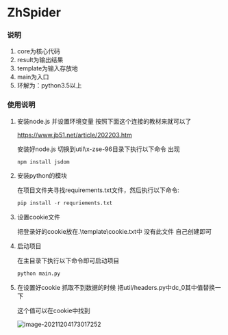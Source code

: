 # ZhSpider

### 说明
  1. core为核心代码
  2. result为输出结果
  3. template为输入存放地
  4. main为入口
  5. 环解为：python3.5以上

### 使用说明

1. 安装node.js 并设置环境变量 按照下面这个连接的教材来就可以了

    https://www.jb51.net/article/202203.htm

   安装好node.js  切换到util\x-zse-96目录下执行以下命令 出现

   ```vue
   npm install jsdom
   ```

2. 安装python的模块

   在项目文件夹寻找requirements.txt文件，然后执行以下命令:

   ```python
   pip install -r requriements.txt
   ```

3. 设置cookie文件

   把登录好的cookie放在.\template\cookie.txt中 没有此文件 自己创建即可

4. 启动项目

   在主目录下执行以下命令即可启动项目

   ```python
   python main.py
   ```

5. 在设置好cookie 抓取不到数据的时候 把util/headers.py中dc_0其中值替换一下

   这个值可以在cookie中找到

   ![image-20211204173017252](C:\Users\Administrator\AppData\Roaming\Typora\typora-user-images\image-20211204173017252.png)